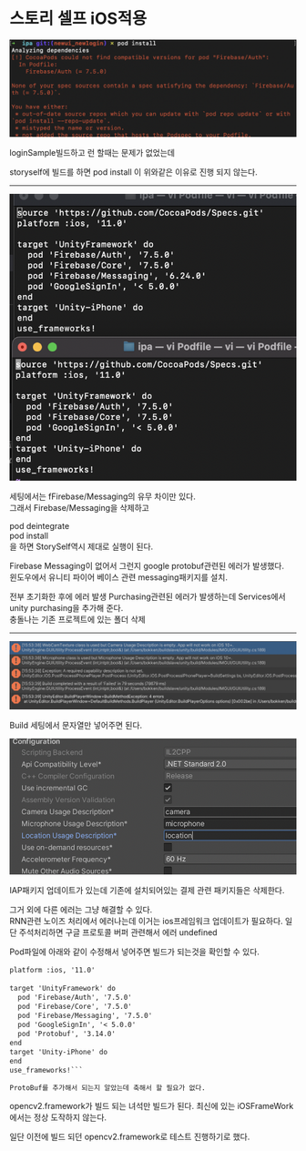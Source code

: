 # 스토리 셀프 iOS적용

<img src="img/readme5/podinstallerror01.png"/>

loginSample빌드하고 런 할때는 문제가 없었는데

storyself에 빌드를 하면 pod install 이 위와같은 이유로 진행 되지 않는다.

---

<img src="img/readme5/podinstallerror02.png"/>

세팅에서는 fFirebase/Messaging의 유무 차이만 있다.  
그래서 Firebase/Messaging을 삭제하고

pod deintegrate  
pod install  
을 하면 StorySelf역시 제대로 실행이 된다.

Firebase Messaging이 없어서 그런지 google protobuf관련된 에러가 발생했다.  
윈도우에서 유니티 파이어 베이스 관련 messaging패키지를 설치.

전부 초기화한 후에 에러 발생 Purchasing관련된 에러가 발생하는데
Services에서 unity purchasing을 추가해 준다.  
충돌나는 기존 프로젝트에 있는 폴더 삭제

---

<img src="img/readme5/podinstallerror03.png"/>

Build 세팅에서 문자열만 넣어주면 된다.

<img src="img/readme5/podinstallerror04.png"/>

IAP패키지 업데이트가 있는데 기존에 설치되어있는 결제 관련 패키지들은 삭제한다.

그거 외에 다른 에러는 그냥 해결할 수 있다.  
RNN관련 노이즈 처리에서 에러나는데 이거는 ios프레임워크 업데이트가 필요하다. 일단 주석처리하면 구글 프로토콜 버퍼 관련해서 에러 undefined

Pod파일에 아래와 같이 수정해서 넣어주면 빌드가 되는것을 확인할 수 있다.

````source 'https://github.com/CocoaPods/Specs.git'
platform :ios, '11.0'

target 'UnityFramework' do
  pod 'Firebase/Auth', '7.5.0'
  pod 'Firebase/Core', '7.5.0'
  pod 'Firebase/Messaging', '7.5.0'
  pod 'GoogleSignIn', '< 5.0.0'
  pod 'Protobuf', '3.14.0'
end
target 'Unity-iPhone' do
end
use_frameworks!```
````

`ProtoBuf를 추가해서 되는지 알았는데 축해서 할 필요가 없다.`

opencv2.framework가 빌드 되는 녀석만 빌드가 된다. 최신에 있는 iOSFrameWork에서는 정상 도작하지 않는다.

일단 이전에 빌드 되던 opencv2.framework로 테스트 진행하기로 했다.
